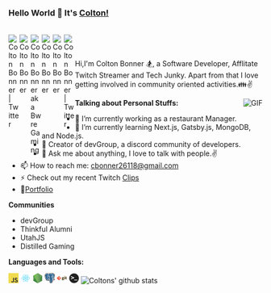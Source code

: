 ### Hello World 👋 It's [Colton!](https://bwre.tech/)

<br/>


<a href="https://twitter.com/bwreDev">
<img align="left" alt="Colton Bonner | Twitter" width="22px" src="https://cdn.jsdelivr.net/npm/simple-icons@v3/icons/twitter.svg" />
</a>
<a href="https://www.linkedin.com/in/coltonbonner/">
<img align="left" alt="Colton Bonner" width="22px" src="https://cdn.jsdelivr.net/npm/simple-icons@v3/icons/linkedin.svg" />
</a>
<a href="https://www.twitch.tv/bwregaming">
<img align="left" alt="Colton Bonner aka BwreGaming" width="22px" src="https://cdn.jsdelivr.net/npm/simple-icons@3.7.0/icons/twitch.svg" />
</a>
<a href="https://dev.to/cbonner26118">
<img align="left" alt="Colton Bonner" width="22px" src="https://cdn.jsdelivr.net/npm/simple-icons@3.7.0/icons/dev-dot-to.svg" />
</a>
<a href="https://www.instagram.com/bwreofpirates/">
<img align="left" alt="Colton Bonner" width="22px" src="https://cdn.jsdelivr.net/npm/simple-icons@v3/icons/instagram.svg" />
</a>
<a href="https://www.youtube.com/channel/UC4oSO17fKVDAr4QjI6hpdIw">
<img align="left" alt="Colton Bonner | Twitter" width="22px" src="https://cdn.jsdelivr.net/npm/simple-icons@v3/icons/youtube.svg" />
</a>
<br />

<br />

Hi,I'm Colton Bonner :snowboarder:, a Software Developer, Afflitate Twitch Streamer and Tech Junky. Apart from that I love getting involved in community oriented activities.:family:✌


<img align="right" alt="GIF" src="https://media.giphy.com/media/lkceXNDw4Agryfrwz8/giphy.gif" />


**Talking about Personal Stuffs:**

- :fork_and_knife: I’m currently working as a restaurant Manager.
- 🌱 I’m currently learning Next.js, Gatsby.js, MongoDB, and Node.js.
- 👯 Creator of devGroup, a discord community of developers.
- 💬 Ask me about anything, I love to talk with people.✌
- 📫 How to reach me: cbonner26118@gmail.com 
- ⚡ Check out my recent Twitch [Clips](https://www.twitch.tv/bwregaming)
- 📝[Portfolio](https://bwre.tech/)



**Communities**
- devGroup
- Thinkful Alumni
- UtahJS
- Distilled Gaming

**Languages and Tools:**


<code><img height="20" src="https://raw.githubusercontent.com/github/explore/80688e429a7d4ef2fca1e82350fe8e3517d3494d/topics/javascript/javascript.png"></code>
<code><img height="20" src="https://raw.githubusercontent.com/github/explore/80688e429a7d4ef2fca1e82350fe8e3517d3494d/topics/react/react.png"></code>
<code><img height="20" src="https://raw.githubusercontent.com/github/explore/80688e429a7d4ef2fca1e82350fe8e3517d3494d/topics/nodejs/nodejs.png"></code>
<code><img height="20" src="https://raw.githubusercontent.com/github/explore/80688e429a7d4ef2fca1e82350fe8e3517d3494d/topics/postgresql/postgresql.png"></code>
<code><img height="20" src="https://raw.githubusercontent.com/github/explore/80688e429a7d4ef2fca1e82350fe8e3517d3494d/topics/git/git.png"></code>
<code><img height="20" src="https://raw.githubusercontent.com/github/explore/80688e429a7d4ef2fca1e82350fe8e3517d3494d/topics/terminal/terminal.png"></code>
![Coltons' github stats](https://github-readme-stats.vercel.app/api?username=cbonner26118&show_icons=true&hide_border=true)
